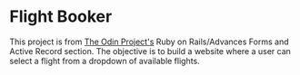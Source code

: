 # Flight Booker

This project is from [The Odin Project's](https://www.theodinproject.com/paths/full-stack-ruby-on-rails/courses/ruby-on-rails/lessons/flight-booker) Ruby on Rails/Advances Forms and Active Record section. The objective is to build a website where a user can select a flight from a dropdown of available flights.
